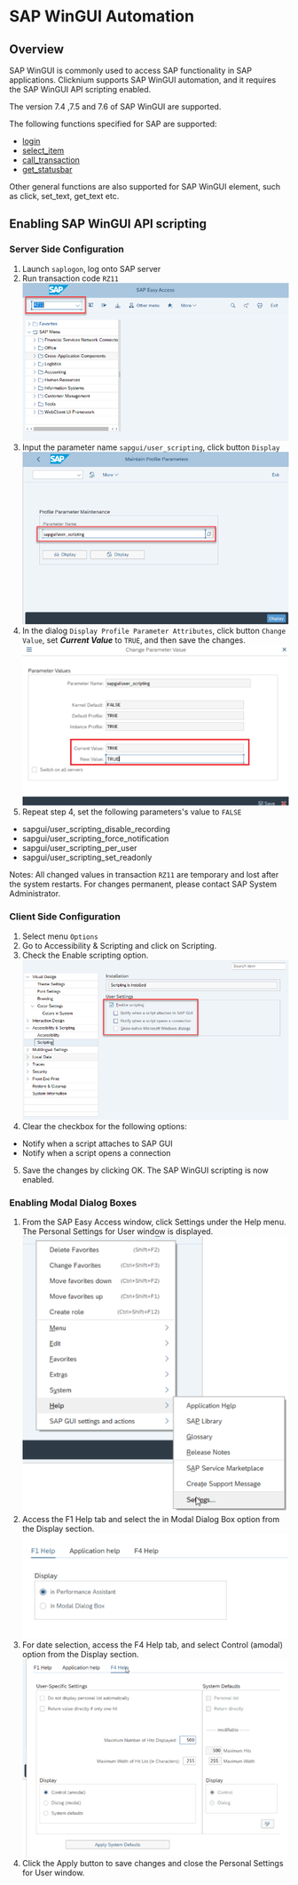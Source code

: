 
# SAP WinGUI Automation

## Overview
SAP WinGUI is commonly used to access SAP functionality in SAP applications.
Clicknium supports SAP WinGUI automation, and it requires the SAP WinGUI API scripting enabled.

The  version 7.4 ,7.5 and 7.6 of SAP WinGUI are supported.

  
The following functions specified for SAP are supported:
- [login](./../references/python/sap/login.md)
- [select_item](./../references/python/sap/sapelement/select_item.md)
- [call_transaction](./../references/python/sap/sapelement/call_transaction.md)
- [get_statusbar](./../references/python/sap/sapelement/get_statusbar.md)  

Other general functions are also supported for SAP WinGUI element, such as click, set_text, get_text etc.

## Enabling SAP WinGUI API scripting
### Server Side Configuration
1. Launch `saplogon`, log onto SAP server
2. Run transaction code `RZ11`  
![sap](./../img/sap1.png)  
3. Input the parameter name `sapgui/user_scripting`, click button `Display`  
![sap](./../img/sap2.png)  
4. In the dialog `Display Profile Parameter Attributes`, click button `Change Value`, set ***Current Value*** to `TRUE`, and then save the changes.
![sap](./../img/sap3.png)  
5. Repeat step 4, set the following parameters's value to `FALSE`
- sapgui/user_scripting_disable_recording
- sapgui/user_scripting_force_notification
- sapgui/user_scripting_per_user
- sapgui/user_scripting_set_readonly
  
Notes: All changed values in transaction `RZ11` are temporary and lost after the system restarts. For changes permanent, please contact SAP System Administrator.
 

### Client Side Configuration
1. Select menu `Options` 
2. Go to Accessibility & Scripting and click on Scripting.
3. Check the Enable scripting option.  
![sap](./../img/sap4.png)  
4. Clear the checkbox for the following options:
- Notify when a script attaches to SAP GUI
- Notify when a script opens a connection
5. Save the changes by clicking OK. The SAP WinGUI scripting is now enabled.

### Enabling Modal Dialog Boxes
1. From the SAP Easy Access window, click Settings under the Help menu. The Personal Settings for User window is displayed.  
![sap](./../img/sap5.png)  
2. Access the F1 Help tab and select the in Modal Dialog Box option from the Display section.  
![sap](./../img/sap6.png)  
3. For date selection, access the F4 Help tab, and select Control (amodal) option from the Display section.  
![sap](./../img/sap7.png)  
4. Click the Apply button to save changes and close the Personal Settings for User window.